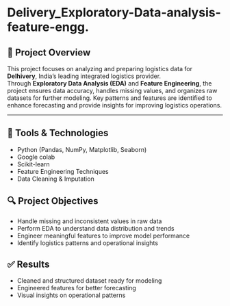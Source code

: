 # Delivery_Exploratory-Data-analysis-feature-engg.

## 📌 Project Overview

This project focuses on analyzing and preparing logistics data for **Delhivery**, India’s leading integrated logistics provider.  
Through **Exploratory Data Analysis (EDA)** and **Feature Engineering**, the project ensures data accuracy, handles missing values, and organizes raw datasets for further modeling. Key patterns and features are identified to enhance forecasting and provide insights for improving logistics operations.

---

## 🧰 Tools & Technologies

- Python (Pandas, NumPy, Matplotlib, Seaborn)
- Google colab
- Scikit-learn
- Feature Engineering Techniques
- Data Cleaning & Imputation

## 🔍 Project Objectives

- Handle missing and inconsistent values in raw data
- Perform EDA to understand data distribution and trends
- Engineer meaningful features to improve model performance
- Identify logistics patterns and operational insights

## ✅ Results

- Cleaned and structured dataset ready for modeling
- Engineered features for better forecasting
- Visual insights on operational patterns

